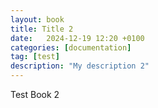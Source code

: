 ```yaml
---
layout: book
title: Title 2
date:   2024-12-19 12:20 +0100
categories: [documentation]
tag: [test]
description: "My description 2"
---
```


Test Book 2
